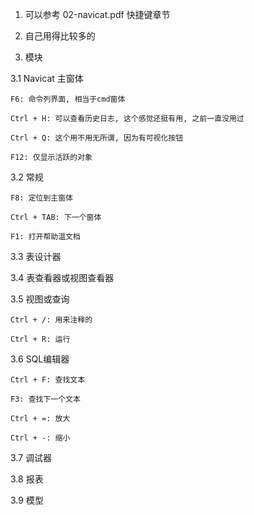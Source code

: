 1. 可以参考 02-navicat.pdf 快捷键章节

2. 自己用得比较多的

3. 模块

3.1 Navicat 主窗体

    F6: 命令列界面, 相当于cmd窗体
    
    Ctrl + H: 可以查看历史日志, 这个感觉还挺有用, 之前一直没用过
    
    Ctrl + Q: 这个用不用无所谓, 因为有可视化按钮

    F12: 仅显示活跃的对象

3.2 常规

    F8: 定位到主窗体
    
    Ctrl + TAB: 下一个窗体
    
    F1: 打开帮助温文档

3.3 表设计器

3.4 表查看器或视图查看器

3.5 视图或查询

    Ctrl + /: 用来注释的
    
    Ctrl + R: 运行

3.6 SQL编辑器

    Ctrl + F: 查找文本
    
    F3: 查找下一个文本
    
    Ctrl + =: 放大
    
    Ctrl + -: 缩小

3.7 调试器

3.8 报表

3.9 模型